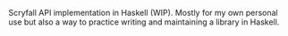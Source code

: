 Scryfall API implementation in Haskell (WIP). Mostly for my own personal use but also a way to practice writing and maintaining a library in Haskell.

